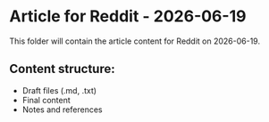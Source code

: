 # Article for Reddit - 2026-06-19

This folder will contain the article content for Reddit on 2026-06-19.

## Content structure:
- Draft files (.md, .txt)
- Final content
- Notes and references
